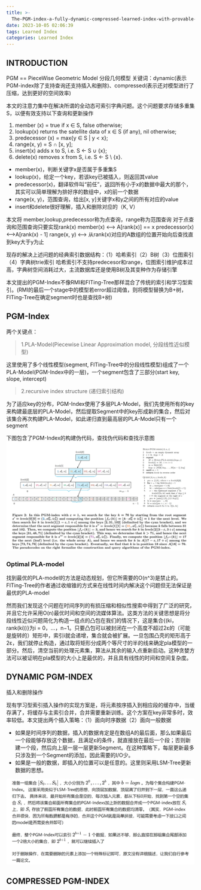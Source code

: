 ```yaml
---
title: >-
  The-PGM-index-a-fully-dynamic-compressed-learned-index-with-provable-worst-case-bounds
date: 2023-10-05 02:06:39
tags: Learned Index
categories: Learned Index
---
```


## INTRODUCTION
PGM == PieceWise Geometric Model 分段几何模型
关键词：dynamic(表示PGM-index除了支持查询还支持插入和删除)、compressed(表示还对模型进行了压缩，达到更好的空间效率)

本文的注意力集中在解决所谓的全动态可索引字典问题。这个问题要求存储多重集S，以便有效支持以下查询和更新操作

1. member (x) = true if x ∈ S, false otherwise;
2. lookup(x) returns the satellite data of x ∈ S (if any), nil otherwise;
3. predecessor (x) = max{y ∈ S | y < x};
4. range(x, y) = S ∩ [x, y];
5. insert(x) adds x to S, i.e. S ← S ∪ {x};
6. delete(x) removes x from S, i.e. S ← S \ {x}.
- member(x)，判断关键字x是否属于多重集S
- lookup(x)，给定一个key，若该key已被插入，则返回其value
- predecessor(x)，翻译软件叫“前任”，返回所有小于x的数据中最大的那个，其实可以简单理解为排好序的数组中，x的前一个数据
- range(x, y)，范围查询，给出[x, y]关键字x和y之间的所有对应的value
- insert和delete很好理解，插入和删除对应的（K, V）

本文将 member,lookup,predecessor称为点查询，range称为范围查询
对于点查询和范围查询只要实现rank(x)
member(x) <--> A[rank(x)] == x
predecessor(x) <-->A[rank(x) - 1]
range(x, y) <--> 从rank(x)对应的A数组的位置开始向后查找直到key大于y为止

现存的解决上述问题的经典索引数据结构：（1）哈希索引（2）B树（3）位图索引（4）字典树trie索引
哈希索引不支持predecesor和range，位图索引维护成本过高，字典树空间消耗过大，主流数据库还是使用B树及其变种作为存储引擎

本文提出的PGM-Index不像RMI和FITing-Tree那样混合了传统的索引和学习型索引。(RMI的最后一个stage中的模型若error超过阈值，则将模型替换为B+树，FITing-Tree在确定segment时也是查找B+树)

## PGM-Index
两个关键点：
> 1.PLA-Model(Piecewise Linear Approximation model, 分段线性近似模型)

这里使用了多个线性模型(segment, FITing-Tree中的分段线性模型)组成了一个PLA-Model(PGM-Index中的一层)，一个segment包含了三部分(start key, slope, intercept)

> 2.recursive index structure (递归索引结构)

为了适应key的分布，PGM-Index使用了多层PLA-Model，我们先使用所有的key来构建最底层的PLA-Model，然后提取Segment中的key形成新的集合，然后对该集合再次构建PLA-Model，如此递归直到最高层的PLA-Model只有一个segment

下图包含了PGM-Index的构建伪代码，查找伪代码和查找示意图
![img](../images/The-PGM-index-a-fully-dynamic-compressed-learned-index-with-provable-worst-case-bounds/1.png)

### Optimal PLA-model
找到最优的PLA-model的方法是动态规划，但它所需要的O(n^3)是禁止的。FITing-Tree的作者通过收缩锥的方式来在线性时间内解决这个问题但无法保证是最优的PLA-model

然而我们发现这个问题在时间序列的有损压缩和相似性搜索中得到了广泛的研究，并且它允许采用O(n)最优时间和空间的流媒体算法。这类方法的关键思想是将分段线性近似问题简化为构造一组点的凸包在我们的情况下，这是集合{(ki，rank(ki))}为i = 0，…，n−1。只要凸包可以被封闭在一个高度不超过2ε的（可能是旋转的）矩形中，索引i就会递增，集合就会被扩展。一旦包围凸壳的矩形高于2ε，我们就停止构造，通过取将矩形分成两个等尺寸的半的线来确定pla模型的一部分。然后，清空当前的处理元素集，算法从其余的输入点重新启动。这种贪婪方法可以被证明在pla模型的大小上是最优的，并且具有线性的时间和空间复杂度。

## DYNAMIC PGM-INDEX

插入和删除操作

现有学习型索引插入操作的实现方案是，将元素按序插入到相应段的缓存中，当缓存满了，将缓存与主索引合并，合并需要重新训练。这个方案在key非常多时，效率较低。本文提出两个插入策略：（1）面向时序数据（2）面向一般数据

- 如果是时间序列的数据，插入的数据肯定是在数组A的最后面，那么如果最后一个段能够存放这个数据，且满足ε的条件，就直接放在最后一个段；否则新建一个段，然后向上层一层一层更新Segment。在这种策略下，每层更新最多只涉及到一个Segment的添加，因此需要的I/O少。
- 如果是一般的数据，即插入的位置可以是任意的。这里则采用LSM-Tree更新数据的思想。

![img](../images/The-PGM-index-a-fully-dynamic-compressed-learned-index-with-provable-worst-case-bounds/2.png)

## COMPRESSED PGM-INDEX
